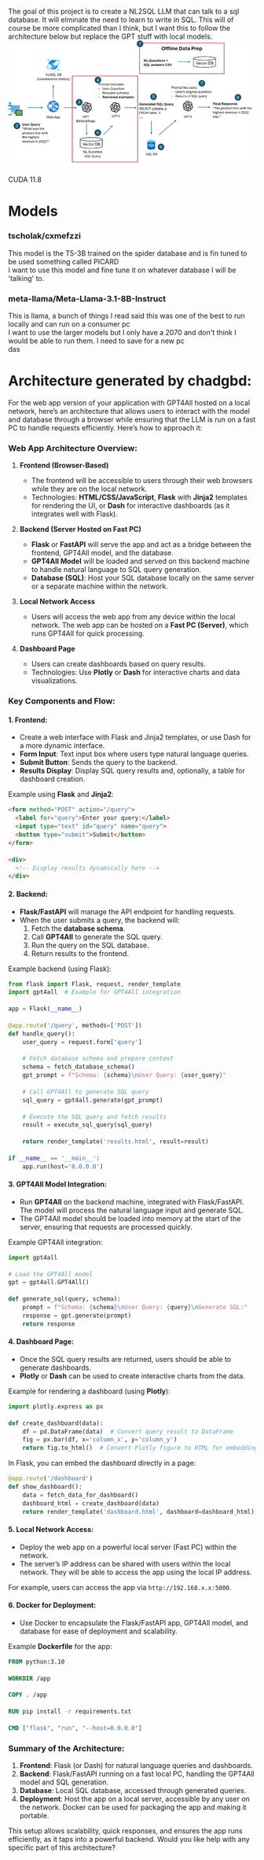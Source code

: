 The goal of this project is to create a NL2SQL LLM that can talk to a sql database. It will elminate the need to learn to write in SQL. 
This will of course be more complicated than I think, but I want this to follow the architecture below but replace the 
GPT stuff with local models. 
![Architecture](static/Architecture%202.png)

CUDA 11.8

# Models
### tscholak/cxmefzzi
This model is the T5-3B trained on the spider database and is fin tuned to be used something called PICARD \
I want to use this model and fine tune it on whatever database I will be 'talking' to. 

### meta-llama/Meta-Llama-3.1-8B-Instruct
This is llama, a bunch of things I read said this was one of the best to run locally and can run on a consumer pc \
I want to use the larger models but I only have a 2070 and don't think I would be able to run them. I need to save for a new pc \
das

# Architecture generated by chadgbd:
For the web app version of your application with GPT4All hosted on a local network, here’s an architecture that allows users to interact with the model and database through a browser while ensuring that the LLM is run on a fast PC to handle requests efficiently. Here’s how to approach it:

### Web App Architecture Overview:

1. **Frontend (Browser-Based)**
   - The frontend will be accessible to users through their web browsers while they are on the local network.
   - Technologies: **HTML/CSS/JavaScript**, **Flask** with **Jinja2** templates for rendering the UI, or **Dash** for interactive dashboards (as it integrates well with Flask).

2. **Backend (Server Hosted on Fast PC)**
   - **Flask** or **FastAPI** will serve the app and act as a bridge between the frontend, GPT4All model, and the database.
   - **GPT4All Model** will be loaded and served on this backend machine to handle natural language to SQL query generation.
   - **Database (SQL)**: Host your SQL database locally on the same server or a separate machine within the network.

3. **Local Network Access**
   - Users will access the web app from any device within the local network. The web app can be hosted on a **Fast PC (Server)**, which runs GPT4All for quick processing.

4. **Dashboard Page**
   - Users can create dashboards based on query results.
   - Technologies: Use **Plotly** or **Dash** for interactive charts and data visualizations.

### Key Components and Flow:

#### **1. Frontend:**
- Create a web interface with Flask and Jinja2 templates, or use Dash for a more dynamic interface.
- **Form Input**: Text input box where users type natural language queries.
- **Submit Button**: Sends the query to the backend.
- **Results Display**: Display SQL query results and, optionally, a table for dashboard creation.

Example using **Flask** and **Jinja2**:
```html
<form method="POST" action="/query">
  <label for="query">Enter your query:</label>
  <input type="text" id="query" name="query">
  <button type="submit">Submit</button>
</form>

<div>
  <!-- Display results dynamically here -->
</div>
```

#### **2. Backend:**
- **Flask/FastAPI** will manage the API endpoint for handling requests.
- When the user submits a query, the backend will:
  1. Fetch the **database schema**.
  2. Call **GPT4All** to generate the SQL query.
  3. Run the query on the SQL database.
  4. Return results to the frontend.

Example backend (using Flask):
```python
from flask import Flask, request, render_template
import gpt4all  # Example for GPT4All integration

app = Flask(__name__)

@app.route('/query', methods=['POST'])
def handle_query():
    user_query = request.form['query']
    
    # Fetch database schema and prepare context
    schema = fetch_database_schema()
    gpt_prompt = f"Schema: {schema}\nUser Query: {user_query}"
    
    # Call GPT4All to generate SQL query
    sql_query = gpt4all.generate(gpt_prompt)
    
    # Execute the SQL query and fetch results
    result = execute_sql_query(sql_query)
    
    return render_template('results.html', result=result)

if __name__ == '__main__':
    app.run(host='0.0.0.0')
```

#### **3. GPT4All Model Integration:**
- Run **GPT4All** on the backend machine, integrated with Flask/FastAPI. The model will process the natural language input and generate SQL.
- The GPT4All model should be loaded into memory at the start of the server, ensuring that requests are processed quickly.

Example GPT4All integration:
```python
import gpt4all

# Load the GPT4All model
gpt = gpt4all.GPT4All()

def generate_sql(query, schema):
    prompt = f"Schema: {schema}\nUser Query: {query}\nGenerate SQL:"
    response = gpt.generate(prompt)
    return response
```

#### **4. Dashboard Page:**
- Once the SQL query results are returned, users should be able to generate dashboards.
- **Plotly** or **Dash** can be used to create interactive charts from the data.

Example for rendering a dashboard (using **Plotly**):
```python
import plotly.express as px

def create_dashboard(data):
    df = pd.DataFrame(data)  # Convert query result to DataFrame
    fig = px.bar(df, x='column_x', y='column_y')
    return fig.to_html()  # Convert Plotly figure to HTML for embedding in Flask
```

In Flask, you can embed the dashboard directly in a page:
```python
@app.route('/dashboard')
def show_dashboard():
    data = fetch_data_for_dashboard()
    dashboard_html = create_dashboard(data)
    return render_template('dashboard.html', dashboard=dashboard_html)
```

#### **5. Local Network Access:**
- Deploy the web app on a powerful local server (Fast PC) within the network.
- The server’s IP address can be shared with users within the local network. They will be able to access the app using the local IP address.

For example, users can access the app via `http://192.168.x.x:5000`.

#### **6. Docker for Deployment:**
- Use Docker to encapsulate the Flask/FastAPI app, GPT4All model, and database for ease of deployment and scalability.

Example **Dockerfile** for the app:
```Dockerfile
FROM python:3.10

WORKDIR /app

COPY . /app

RUN pip install -r requirements.txt

CMD ["flask", "run", "--host=0.0.0.0"]
```

### Summary of the Architecture:
1. **Frontend**: Flask (or Dash) for natural language queries and dashboards.
2. **Backend**: Flask/FastAPI running on a fast local PC, handling the GPT4All model and SQL generation.
3. **Database**: Local SQL database, accessed through generated queries.
4. **Deployment**: Host the app on a local server, accessible by any user on the network. Docker can be used for packaging the app and making it portable.

This setup allows scalability, quick responses, and ensures the app runs efficiently, as it taps into a powerful backend. Would you like help with any specific part of this architecture?